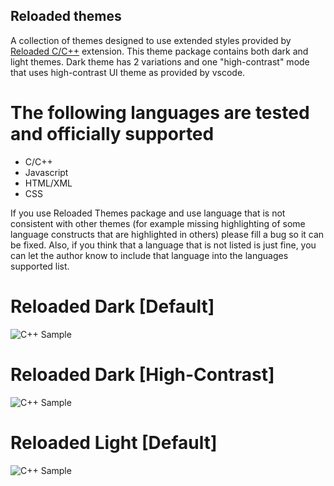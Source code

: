 ## Reloaded themes

A collection of themes designed to use extended styles provided by [Reloaded C/C++](https://marketplace.visualstudio.com/items?itemName=reloadedextensions.reloaded-cpp) extension. This theme package contains both dark and light themes. Dark theme has 2 variations and one "high-contrast" mode that uses high-contrast UI theme as provided by vscode.

# The following languages are tested and officially supported

  * C/C++
  * Javascript
  * HTML/XML
  * CSS

If you use Reloaded Themes package and use language that is not consistent with other themes (for example missing highlighting of some language constructs that are highlighted in others) please fill a bug so it can be fixed. Also, if you think that a language that is not listed is just fine, you can let the author know to include that language into the languages supported list.

# Reloaded Dark [Default]

![C++ Sample](https://github.com/kobalicek/reloaded-themes/raw/master/./samples/sample.cpp.dark.default.png)

# Reloaded Dark [High-Contrast]

![C++ Sample](https://github.com/kobalicek/reloaded-themes/raw/master/./samples/sample.cpp.dark.hc.png)

# Reloaded Light [Default]

![C++ Sample](https://github.com/kobalicek/reloaded-themes/raw/master/./samples/sample.cpp.light.default.png)
